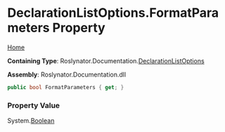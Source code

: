 <a name="_top"></a>

# DeclarationListOptions\.FormatParameters Property

[Home](../../../../README.md#_top)

**Containing Type**: Roslynator\.Documentation\.[DeclarationListOptions](../README.md#_top)

**Assembly**: Roslynator\.Documentation\.dll

```csharp
public bool FormatParameters { get; }
```

### Property Value

System\.[Boolean](https://docs.microsoft.com/en-us/dotnet/api/system.boolean)

